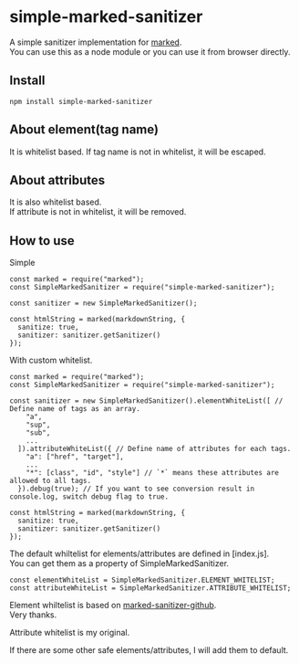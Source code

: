 # simple-marked-sanitizer
A simple sanitizer implementation for [marked](https://github.com/markedjs/marked).  
You can use this as a node module or you can use it from browser directly.

## Install
```
npm install simple-marked-sanitizer
```

## About element(tag name)
It is whitelist based.
If tag name is not in whitelist, it will be escaped.

## About attributes
It is also whitelist based.  
If attribute is not in whitelist, it will be removed.

## How to use

Simple
```
const marked = require("marked");
const SimpleMarkedSanitizer = require("simple-marked-sanitizer");

const sanitizer = new SimpleMarkedSanitizer();

const htmlString = marked(markdownString, {
  sanitize: true,
  sanitizer: sanitizer.getSanitizer()
});
```

With custom whitelist.
```
const marked = require("marked");
const SimpleMarkedSanitizer = require("simple-marked-sanitizer");

const sanitizer = new SimpleMarkedSanitizer().elementWhiteList([ // Define name of tags as an array.
    "a", 
    "sup",
    "sub",
    ...
  ]).attributeWhiteList({ // Define name of attributes for each tags.
    "a": ["href", "target"],
    ...
    "*": [class", "id", "style"] // `*` means these attributes are allowed to all tags.
  }).debug(true); // If you want to see conversion result in console.log, switch debug flag to true.

const htmlString = marked(markdownString, {
  sanitize: true,
  sanitizer: sanitizer.getSanitizer()
});
```

The default whiltelist for elements/attributes are defined in [index.js].  
You can get them as a property of SimpleMarkedSanitizer.

```
const elementWhiteList = SimpleMarkedSanitizer.ELEMENT_WHITELIST;
const attributeWhiteList = SimpleMarkedSanitizer.ATTRIBUTE_WHITELIST;
```

Element whiltelist is based on [marked-sanitizer-github](https://github.com/rhysd/marked-sanitizer-github).  
Very thanks.

Attribute whitelist is my original.

If there are some other safe elements/attributes, I will add them to default.
